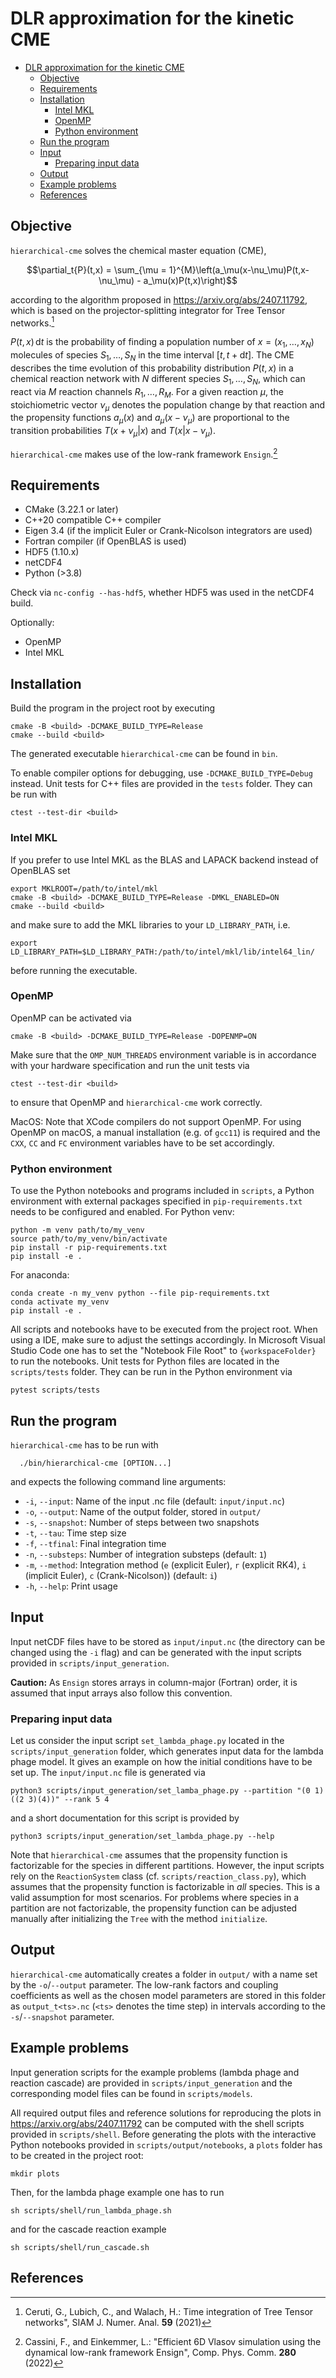 # DLR approximation for the kinetic CME

- [DLR approximation for the kinetic CME](#dlr-approximation-for-the-kinetic-cme)
  - [Objective](#objective)
  - [Requirements](#requirements)
  - [Installation](#installation)
    - [Intel MKL](#intel-mkl)
    - [OpenMP](#openmp)
    - [Python environment](#python-environment)
  - [Run the program](#run-the-program)
  - [Input](#input)
    - [Preparing input data](#preparing-input-data)
  - [Output](#output)
  - [Example problems](#example-problems)
  - [References](#references)

## Objective
`hierarchical-cme` solves the chemical master equation (CME),
```math
\partial_t{P}(t,x) = \sum_{\mu = 1}^{M}\left(a_\mu(x-\nu_\mu)P(t,x-\nu_\mu) - a_\mu(x)P(t,x)\right)
```
according to the algorithm proposed in https://arxiv.org/abs/2407.11792, which is based on the projector-splitting integrator for Tree Tensor networks.[^fn1]

$`P(t,x)\,\mathrm{d}t`$ is the probability of finding a population number of $`x = (x_1, \dots, x_N)`$ molecules of species $`S_1, \dots, S_N`$ in the time interval $`[t,\,t + \mathrm{d}t]`$.
The CME describes the time evolution of this probability distribution $`P(t,x)`$ in a chemical reaction network with $`N`$ different species $`S_1, \dots, S_N`$, which can react via $`M`$ reaction channels $`R_1, \dots, R_M`$. For a given reaction $`\mu`$, the stoichiometric vector $`\nu_\mu`$ denotes the population change by that reaction and the propensity functions $`a_\mu(x)`$ and $`a_\mu(x-\nu_\mu)`$ are proportional to the transition probabilities $`T(x+\nu_\mu|x)`$ and $`T(x|x-\nu_\mu)`$.

`hierarchical-cme` makes use of the low-rank framework `Ensign`.[^fn2]

## Requirements
- CMake (3.22.1 or later)
- C++20 compatible C++ compiler
- Eigen 3.4 (if the implicit Euler or Crank-Nicolson integrators are used)
- Fortran compiler (if OpenBLAS is used)
- HDF5 (1.10.x)
- netCDF4
- Python (>3.8)

Check via `nc-config --has-hdf5`, whether HDF5 was used in the netCDF4 build.

Optionally:
- OpenMP
- Intel MKL

## Installation
Build the program in the project root by executing
```shell
cmake -B <build> -DCMAKE_BUILD_TYPE=Release
cmake --build <build>
```

The generated executable `hierarchical-cme` can be found in `bin`.

To enable compiler options for debugging, use `-DCMAKE_BUILD_TYPE=Debug` instead.
Unit tests for C++ files are provided in the `tests` folder. They can be run with 
```shell
ctest --test-dir <build>
```

### Intel MKL
If you prefer to use Intel MKL as the BLAS and LAPACK backend instead of OpenBLAS set 
```shell
export MKLROOT=/path/to/intel/mkl
cmake -B <build> -DCMAKE_BUILD_TYPE=Release -DMKL_ENABLED=ON
cmake --build <build>
```
and make sure to add the MKL libraries to your `LD_LIBRARY_PATH`, i.e.
```shell
export LD_LIBRARY_PATH=$LD_LIBRARY_PATH:/path/to/intel/mkl/lib/intel64_lin/
```
before running the executable.

### OpenMP
OpenMP can be activated via
```shell
cmake -B <build> -DCMAKE_BUILD_TYPE=Release -DOPENMP=ON
```
Make sure that the `OMP_NUM_THREADS` environment variable is in accordance with your hardware specification and run the unit tests via 
```shell
ctest --test-dir <build>
```
to ensure that OpenMP and `hierarchical-cme` work correctly.

MacOS: Note that XCode compilers do not support OpenMP. For using OpenMP on macOS, a manual installation (e.g. of `gcc11`) is required and the `CXX`, `CC` and `FC` environment variables have to be set accordingly.

### Python environment
To use the Python notebooks and programs included in `scripts`, a Python environment with external packages specified in `pip-requirements.txt` needs to be configured and enabled.
For Python venv:
```shell
python -m venv path/to/my_venv
source path/to/my_venv/bin/activate
pip install -r pip-requirements.txt
pip install -e .
```
For anaconda:
```shell
conda create -n my_venv python --file pip-requirements.txt
conda activate my_venv
pip install -e .
```
All scripts and notebooks have to be executed from the project root. When using a IDE, make sure to adjust the settings accordingly. In Microsoft Visual Studio Code one has to set the "Notebook File Root" to `{workspaceFolder}` to run the notebooks.
Unit tests for Python files are located in the `scripts/tests` folder. They can be run in the Python environment via
```shell
pytest scripts/tests
```

## Run the program
`hierarchical-cme` has to be run with
```
  ./bin/hierarchical-cme [OPTION...]
```
and expects the following command line arguments:
- `-i`, `--input`: Name of the input .nc file (default: `input/input.nc`)
- `-o`, `--output`: Name of the output folder, stored in `output/`
- `-s`, `--snapshot`: Number of steps between two snapshots
- `-t`, `--tau`: Time step size
- `-f`, `--tfinal`: Final integration time
- `-n`, `--substeps`: Number of integration substeps (default: `1`)
- `-m`, `--method`: Integration method (`e` (explicit Euler), `r` (explicit RK4), `i` 
                      (implicit Euler), `c` (Crank-Nicolson)) (default: `i`)
- `-h`, `--help`: Print usage

## Input
Input netCDF files have to be stored as `input/input.nc` (the directory can be changed using the `-i` flag) and can be generated with the input scripts provided in `scripts/input_generation`.

**Caution:** As `Ensign` stores arrays in column-major (Fortran) order, it is assumed that input arrays also follow this convention.
<!-- TODO: Give more detais -->

<!-- TODO: ### Binning -->

### Preparing input data
Let us consider the input script `set_lambda_phage.py` located in the `scripts/input_generation` folder, which generates input data for the lambda phage model. It gives an example on how the initial conditions have to be set up. The `input/input.nc` file is generated via
```shell
python3 scripts/input_generation/set_lamba_phage.py --partition "(0 1)((2 3)(4))" --rank 5 4
```
and a short documentation for this script is provided by
```shell
python3 scripts/input_generation/set_lambda_phage.py --help
```
<!-- TODO: ### Describe examples in more detail -->

Note that `hierarchical-cme` assumes that the propensity function is factorizable for the species in different partitions. However, the input scripts rely on the `ReactionSystem` class (cf. `scripts/reaction_class.py`), which assumes that the propensity function is factorizable in *all* species. This is a valid assumption for most scenarios. For problems where species in a partition are not factorizable, the propensity function can be adjusted manually after initializing the `Tree` with the method `initialize`.

<!-- #### Writing a model file with the `ReactionSystem` class
The model file contains all reactions $`R_\mu`$ ($`\mu=1,\dots,M`$) of the specific problem and has to be imported in the input scripts. -->

<!-- TODO: More detailed description. -->


## Output
`hierarchical-cme` automatically creates a folder in `output/` with a name set by the `-o`/`--output` parameter.
The low-rank factors and coupling coefficients as well as the chosen model parameters are stored in this folder as `output_t<ts>.nc` (`<ts>` denotes the time step) in intervals according to the `-s`/`--snapshot` parameter.

<!-- TODO: Describe the structure of the .netCDF file -->

## Example problems
Input generation scripts for the example problems (lambda phage and reaction cascade) are provided in `scripts/input_generation` and the corresponding model files can be found in `scripts/models`.

All required output files and reference solutions for reproducing the plots in https://arxiv.org/abs/2407.11792 can be computed with the shell scripts provided in `scripts/shell`. Before generating the plots with the interactive Python notebooks provided in `scripts/output/notebooks`, a `plots` folder has to be created in the project root:
```shell
mkdir plots
```
Then, for the lambda phage example one has to run
```shell
sh scripts/shell/run_lambda_phage.sh
```
and for the cascade reaction example
```shell
sh scripts/shell/run_cascade.sh
```

## References
[^fn1]: Ceruti, G., Lubich, C., and Walach, H.: Time integration of Tree Tensor networks", SIAM J. Numer. Anal. **59** (2021)
<!-- Lubich, C., Oseledets, I.: "A projector-splitting integrator for dynamical low-rank approximation", BIT Numerical Mathematics **54** (2014) -->

[^fn2]: Cassini, F., and Einkemmer, L.: "Efficient 6D Vlasov simulation using the dynamical low-rank framework Ensign", Comp. Phys. Comm. **280** (2022)